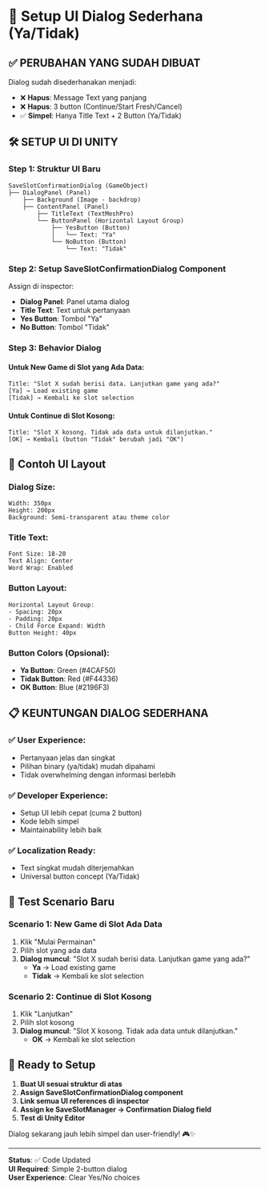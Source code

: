 # 🎯 Setup UI Dialog Sederhana (Ya/Tidak)

## ✅ **PERUBAHAN YANG SUDAH DIBUAT**

Dialog sudah disederhanakan menjadi:
- ❌ **Hapus**: Message Text yang panjang
- ❌ **Hapus**: 3 button (Continue/Start Fresh/Cancel)  
- ✅ **Simpel**: Hanya Title Text + 2 Button (Ya/Tidak)

## 🛠️ **SETUP UI DI UNITY**

### **Step 1: Struktur UI Baru**
```
SaveSlotConfirmationDialog (GameObject)
├── DialogPanel (Panel)
    ├── Background (Image - backdrop)
    ├── ContentPanel (Panel)
        ├── TitleText (TextMeshPro) 
        └── ButtonPanel (Horizontal Layout Group)
            ├── YesButton (Button)
            │   └── Text: "Ya"
            └── NoButton (Button)
                └── Text: "Tidak"
```

### **Step 2: Setup SaveSlotConfirmationDialog Component**
Assign di inspector:
- **Dialog Panel**: Panel utama dialog
- **Title Text**: Text untuk pertanyaan
- **Yes Button**: Tombol "Ya" 
- **No Button**: Tombol "Tidak"

### **Step 3: Behavior Dialog**

#### **Untuk New Game di Slot yang Ada Data:**
```
Title: "Slot X sudah berisi data. Lanjutkan game yang ada?"
[Ya] → Load existing game
[Tidak] → Kembali ke slot selection
```

#### **Untuk Continue di Slot Kosong:**
```
Title: "Slot X kosong. Tidak ada data untuk dilanjutkan."
[OK] → Kembali (button "Tidak" berubah jadi "OK")
```

## 🎨 **Contoh UI Layout**

### **Dialog Size:**
```
Width: 350px
Height: 200px
Background: Semi-transparent atau theme color
```

### **Title Text:**
```
Font Size: 18-20
Text Align: Center
Word Wrap: Enabled
```

### **Button Layout:**
```
Horizontal Layout Group:
- Spacing: 20px
- Padding: 20px
- Child Force Expand: Width
Button Height: 40px
```

### **Button Colors (Opsional):**
- **Ya Button**: Green (#4CAF50)
- **Tidak Button**: Red (#F44336)
- **OK Button**: Blue (#2196F3)

## 📋 **KEUNTUNGAN DIALOG SEDERHANA**

### ✅ **User Experience:**
- Pertanyaan jelas dan singkat
- Pilihan binary (ya/tidak) mudah dipahami
- Tidak overwhelming dengan informasi berlebih

### ✅ **Developer Experience:**
- Setup UI lebih cepat (cuma 2 button)
- Kode lebih simpel
- Maintainability lebih baik

### ✅ **Localization Ready:**
- Text singkat mudah diterjemahkan
- Universal button concept (Ya/Tidak)

## 🎯 **Test Scenario Baru**

### **Scenario 1: New Game di Slot Ada Data**
1. Klik "Mulai Permainan"
2. Pilih slot yang ada data
3. **Dialog muncul**: "Slot X sudah berisi data. Lanjutkan game yang ada?"
   - **Ya** → Load existing game
   - **Tidak** → Kembali ke slot selection

### **Scenario 2: Continue di Slot Kosong**
1. Klik "Lanjutkan"  
2. Pilih slot kosong
3. **Dialog muncul**: "Slot X kosong. Tidak ada data untuk dilanjutkan."
   - **OK** → Kembali ke slot selection

## 🚀 **Ready to Setup**

1. **Buat UI sesuai struktur di atas**
2. **Assign SaveSlotConfirmationDialog component**
3. **Link semua UI references di inspector**
4. **Assign ke SaveSlotManager → Confirmation Dialog field**
5. **Test di Unity Editor**

Dialog sekarang jauh lebih simpel dan user-friendly! 🎮✨

---

**Status**: ✅ Code Updated  
**UI Required**: Simple 2-button dialog  
**User Experience**: Clear Yes/No choices

